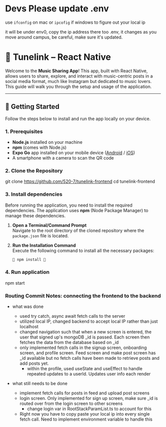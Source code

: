# Devs Please update .env

use `ifconfig` on mac or `ipcofig` if windows to figure out your local ip

it will be under env0, copy the ip address there too .env, it changes as you move around campus, be careful, make sure it's updated.

# 🎵 Tunelink – React Native

Welcome to the **Music Sharing App**! This app, built with React Native, allows users to share, explore, and interact with music-centric posts in a social media format, much like Instagram but dedicated to music lovers. This guide will walk you through the setup and usage of the application.

---

## 🚀 Getting Started  

Follow the steps below to install and run the app locally on your device.

### 1. Prerequisites  
- **Node.js** installed on your machine  
- **npm** (comes with Node.js)  
- **Expo Go** app installed on your mobile device ([Android](https://play.google.com/store/apps/details?id=host.exp.exponent) / [iOS](https://apps.apple.com/app/expo-go/id982107779))  
- A smartphone with a camera to scan the QR code  

### 2. Clone the Repository  

git clone https://github.com/520-7/tunelink-frontend
cd tunelink-frontend


### 3. Install dependencies

Before running the application, you need to install the required dependencies. The application uses **npm** (Node Package Manager) to manage these dependencies. 


1. **Open a Terminal/Command Prompt**  
   Navigate to the root directory of the cloned repository where the `package.json` file is located.

2. **Run the Installation Command**  
   Execute the following command to install all the necessary packages:

   ```bash
   🌟 npm install 🌟

### 4. Run application
npm start



### Routing Commit Notes: connecting the frontend to the backend

- what was done
   - used try catch, async await fetch calls to the server
   - utilized local IP, changed backend to accept local IP rather than just localhost
   - changed navigation such that when a new screen is entered, the user that signed up's mongoDB _id is passed. Each screen then fetches the data from the database based on _id
   - only implemented fetch calls in the signup screen, onboarding screen, and profile screen. Feed screen and make post screen has _id available but no fetch calls have been made to retrieve posts and add posts yet.
      - within the profile, used useState and useEffect to handle repeated updates to a userId. Updates user info each render

- what still needs to be done
   - implement fetch calls for posts in feed and upload post screens
   - login screen. Only implemented for sign up screen, make sure _id is routed over from the login screen to other screens
      - change login var in RootStackParamList.ts to account for this
   - Right now you have to copy paste your local ip into every single fetch call. Need to implement environment variable to handle this
   
